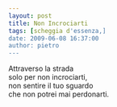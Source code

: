 ```yaml
---
layout: post
title: Non Incrociarti
tags: [scheggia d'essenza,]
date: 2009-06-08 16:37:00
author: pietro
---
```

Attraverso la strada<br/>solo per non incrociarti,<br/>non sentire il tuo sguardo<br/>che non potrei mai perdonarti.

